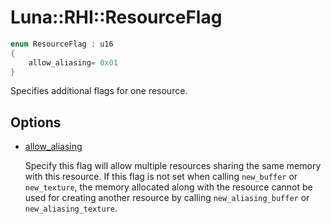 # Luna::RHI::ResourceFlag

```c++
enum ResourceFlag : u16
{
    allow_aliasing= 0x01
}
```

Specifies additional flags for one resource. 

## Options
* [allow_aliasing](group___r_h_i_1ggafecaf207868d67e85baf5514b3c9bdd6a3a9cfb4b0b2f5c7769758eff9f60a724.md)

    Specify this flag will allow multiple resources sharing the same memory with this resource. If this flag is not set when calling `new_buffer` or `new_texture`, the memory allocated along with the resource cannot be used for creating another resource by calling `new_aliasing_buffer` or `new_aliasing_texture`. 

